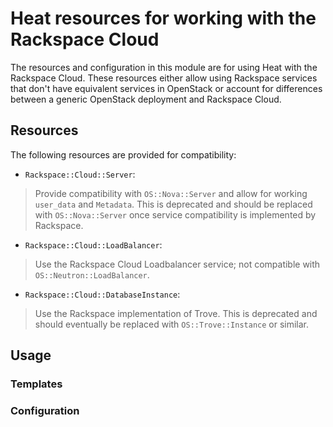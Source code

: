 # Heat resources for working with the Rackspace Cloud
The resources and configuration in this module are for using Heat with the Rackspace Cloud. These resources either
allow using Rackspace services that don't have equivalent services in OpenStack or account for differences between
a generic OpenStack deployment and Rackspace Cloud.
## Resources
The following resources are provided for compatibility:

* `Rackspace::Cloud::Server`:
>Provide compatibility with `OS::Nova::Server` and allow for working `user_data` and `Metadata`. This is deprecated and should be replaced with `OS::Nova::Server` once service compatibility is implemented by Rackspace.  

* `Rackspace::Cloud::LoadBalancer`:
>Use the Rackspace Cloud Loadbalancer service; not compatible with `OS::Neutron::LoadBalancer`.  

* `Rackspace::Cloud::DatabaseInstance`:
>Use the Rackspace implementation of Trove. This is deprecated and should eventually be replaced with `OS::Trove::Instance` or similar.  

## Usage
### Templates
### Configuration
